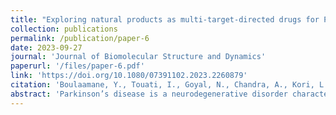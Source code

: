 ```yaml
---
title: "Exploring natural products as multi-target-directed drugs for Parkinson’s disease: an in-silico approach integrating QSAR, pharmacophore modeling, and molecular dynamics simulations"
collection: publications
permalink: /publication/paper-6
date: 2023-09-27
journal: 'Journal of Biomolecular Structure and Dynamics'
paperurl: '/files/paper-6.pdf'
link: 'https://doi.org/10.1080/07391102.2023.2260879'
citation: 'Boulaamane, Y., Touati, I., Goyal, N., Chandra, A., Kori, L., Ibrahim, M. A., ... & Maurady, A. (2023). Exploring natural products as multi-target-directed drugs for Parkinson’s disease: an in-silico approach integrating QSAR, pharmacophore modeling, and molecular dynamics simulations. Journal of Biomolecular Structure and Dynamics, 1-18.'
abstract: 'Parkinson’s disease is a neurodegenerative disorder characterized by the progressive loss of dopaminergic neurons in the midbrain. Current treatments provide limited symptomatic relief without halting disease progression. A multi-targeting approach has shown potential benefits in treating neurodegenerative diseases. In this study, we employed in silico approaches to explore the COCONUT natural products database and identify novel drug candidates with multi-target potential against relevant Parkinson’s disease targets. QSAR models were developed to screen for potential bioactive molecules, followed by a hybrid virtual screening approach involving pharmacophore modeling and molecular docking against MAO-B, AA2AR, and NMDAR. ADME evaluation was performed to assess drug-like properties. Our findings revealed 22 candidates that exhibited the desired pharmacophoric features. Particularly, two compounds: CNP0121426 and CNP0242698 exhibited remarkable binding affinities, with energies lower than −10 kcal/mol and promising interaction profiles with the chosen targets. Furthermore, all the ligands displayed desirable pharmacokinetic properties for brain-targeted drugs. Lastly, molecular dynamics simulations were conducted on the lead candidates, belonging to the dihydrochalcone and curcuminoid class, to evaluate their stability over a 100 ns timeframe and compare their dynamics with reference complexes. Our findings revealed the curcuminoid CNP0242698 to have an overall better stability with the three targets compared to the dihydrochalcone, despite the high ligand RMSD, the curcuminoid CNP0242698 showed better protein stability, implying ligand exploration of different orientations. Similarly, AA2AR exhibited higher stability with CNP0242698 compared to the reference complex, despite the high initial ligand RMSD due to the bulkier active site. In NMDAR, CNP0242698 displayed good stability and less fluctuations implying a more restricted conformation within the smaller active site of NMDAR. These results may serve as lead compounds for the development and optimization of natural products as multi-target disease-modifying natural remedies for Parkinson’s disease patients. However, experimental assays remain necessary to validate these findings.'
---
```

